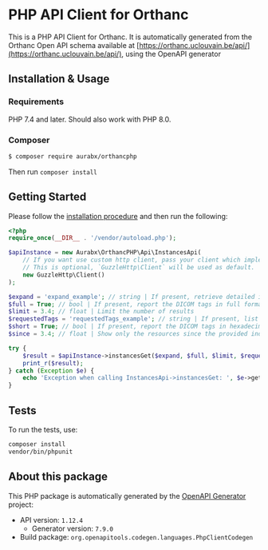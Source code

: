 # PHP API Client for Orthanc

This is a PHP API Client for Orthanc. It is automatically generated from the Orthanc Open API schema available at [https://orthanc.uclouvain.be/api/](https://orthanc.uclouvain.be/api/), using the OpenAPI generator

## Installation & Usage

### Requirements

PHP 7.4 and later.
Should also work with PHP 8.0.

### Composer

```bash
$ composer require aurabx/orthancphp
```

Then run `composer install`

## Getting Started

Please follow the [installation procedure](#installation--usage) and then run the following:

```php
<?php
require_once(__DIR__ . '/vendor/autoload.php');

$apiInstance = new Aurabx\OrthancPHP\Api\InstancesApi(
    // If you want use custom http client, pass your client which implements `GuzzleHttp\ClientInterface`.
    // This is optional, `GuzzleHttp\Client` will be used as default.
    new GuzzleHttp\Client()
);

$expand = 'expand_example'; // string | If present, retrieve detailed information about the individual instances
$full = True; // bool | If present, report the DICOM tags in full format (tags indexed by their hexadecimal format, associated with their symbolic name and their value)
$limit = 3.4; // float | Limit the number of results
$requestedTags = 'requestedTags_example'; // string | If present, list the DICOM Tags you want to list in the response.  This argument is a semi-column separated list of DICOM Tags identifiers; e.g: 'requested-tags=0010,0010;PatientBirthDate'.  The tags requested tags are returned in the 'RequestedTags' field in the response.  Note that, if you are requesting tags that are not listed in the Main Dicom Tags stored in DB, building the response might be slow since Orthanc will need to access the DICOM files.  If not specified, Orthanc will return
$short = True; // bool | If present, report the DICOM tags in hexadecimal format
$since = 3.4; // float | Show only the resources since the provided index

try {
    $result = $apiInstance->instancesGet($expand, $full, $limit, $requestedTags, $short, $since);
    print_r($result);
} catch (Exception $e) {
    echo 'Exception when calling InstancesApi->instancesGet: ', $e->getMessage(), PHP_EOL;
}

```

## Tests

To run the tests, use:

```bash
composer install
vendor/bin/phpunit
```


## About this package

This PHP package is automatically generated by the [OpenAPI Generator](https://openapi-generator.tech) project:

- API version: `1.12.4`
    - Generator version: `7.9.0`
- Build package: `org.openapitools.codegen.languages.PhpClientCodegen`
